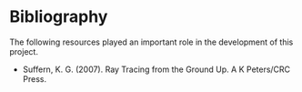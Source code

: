 # Bibliography

The following resources played an important role in the development of this project.

- Suffern, K. G. (2007). Ray Tracing from the Ground Up. A K Peters/CRC Press.
